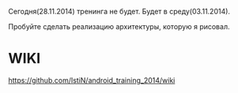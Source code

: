 Сегодня(28.11.2014) тренинга не будет. Будет в среду(03.11.2014).

Пробуйте сделать реализацию архитектуры, которую я рисовал.

WIKI
=====================


https://github.com/IstiN/android_training_2014/wiki
